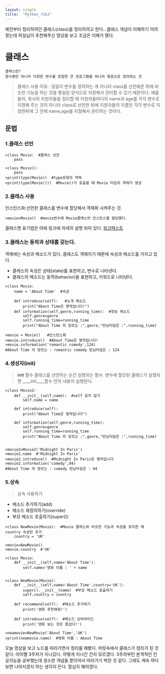 ```yaml
---
layout: single
title:  "Python_기초2"
---
```


예전부터 정리하려던 클래스(class)를 정리하려고 한다...클래스 개념이 이해하기 어려웠는데 퍼실님이 추천해주신 영상을 보고 조금은 이해가 됐다.

# 클래스
```
클래스란?
함수뿐만 아니라 다양한 변수를 포함한 큰 프로그램을 하나의 묶음으로 정의하는 것
```
> 클래스 사용 이유 : 일일이 변수를 정의하는 게 아니라 class를 선언해준 뒤에 비슷한 기능을 하는 것을 통일된 양식으로 저장해서 관리할 수 있기 때문이다. 예를 들어, 회사의 지원자들을 정리할 때 지원자들마다의 name과 age를 각각 변수로 지정해 주는 것이 아니라 class로 선언한 뒤에 지원자들의 이름만 각각 변수로 지정한뒤에 그 안에 name,age를 지정해서 관리하는 것이다.

## 문법
### 1.클래스 선언

```
>class Movie:  #클래스 선언
    pass

>class Movie():
    pass
>print(type(Movie))  #type유형의 객체
>print(type(Movie()))  #Movie()가 호출될 때 Movie 타입의 객체가 생성
```

### 2.클래스 사용
인스턴스화:선언한 클래스를 변수에 할당해서 객체화 시켜주는 것.
```
>movie=Movie()  #movie변수에 Movie클래스의 인스턴스를 할당했다.
```
클래스명 표기법은 아래 링크에 자세히 설명 되어 있다. 
[링크텍스트](https://www.python.org/dev/peps/pep-0008/)


### 3.클래스는 동작과 상태를 갖는다.
객체에는 속성과 메소드가 있다. 클래스도 객체이기 때문에 속성과 메소드를 가지고 있다.

- 클래스의 속성은 상태(state)를 표현하고, 변수로 나타낸다.
- 클래스의 메소드는 동작(behavior)을 표현하고, 키워드로 나타낸다.

```
>class Movie:
    name = 'About Time'  #속성
    
    def introduce(self):   #소개 메소드
        print("About Time은 명작입니다!")
    def information(self,genre,running_time):  #정보 메소드
        self.genre=genre
        self.running_time=running_time
        print("About Time 의 장르는 :",genre,"런닝타임은 :",running_time)
        
>movie = Movie()   #인스턴스화 
>movie.introduce()  #About Time은 명작입니다!
>movie.information('romantic comedy',124)  
#About Time 의 장르는 : romantic comedy 런닝타임은 : 124
```

### 4.생성자(____init____)

> ____init____ 함수
클래스를 선언하는 순간 실행되는 함수. 변수에 할당된 클래스가 실행되면 ____init____함수 안의 내용이 실행된다.

```
>class Movie2:
    def __init__(self,name):  #self 잊지 않기
        self.name = name
        
    def introduce(self):   
        print("About Time은 명작입니다")
        
    def information(self,genre,running_time):  
        self.genre=genre
        self.running_time=running_time
        print("About Time 의 장르는 :",genre,"런닝타임은 :",running_time)
        

>movie2=Movie2('Midnight In Paris')
>movie2.name  #'Midnight In Paris'
>movie2.introduce()  #Midnight In Paris은 명작입니다
>movie2.information('comedy',94)  
#About Time 의 장르는 : comedy 런닝타임은 : 94
```

### 5.상속
>상속 사용하기
- 메소드 추가하기(add)
- 메소드 재정의하기(override)
- 부모 메소드 호출하기(super())

```
>class NewMovie(Movie):  #Movie 클래스와 비슷한 기능과 속성을 유지한 채 country 속성만 추가
    country = 'UK'

>movie=NewMovie()
>movie.country  #'UK'

>class Movie:
    def __init__(self,name='About Time'):
        self.name='영화 이름 : ' + name
        

>class NewMovie(Movie):
    def __init__(self,name='About Time',country='UK'):
        super().__init__(name)  #부모 메소드 호출하기
        self.country = country
            
    def recommend(self):  #메소드 추가하기
        print('영화 추천해줘!')
        
    def introduce(self):  #메소드 오버라이드
        print('영화 보는 것은 즐겁다!')
        
>newmovie=NewMovie('About Time','UK')
>print(newmovie.name)  #영화 이름 : About Time
```

오늘 영상을 보고 노드를 따라가면서 정리를 해봤다. 머릿속에서 클래스가 정리가 된 것 같다. 아이펠 3주차가 지나갔다. 어떻게 지나간 건지 모르겠다. 3주차부턴 본격적인 인공지능을 공부했는데 생소한 개념들 뿐이어서 따라가기 벅찬 것 같다. 그래도 계속 하다보면 나아지겠지 하는 생각이 든다. 열심히 해야겠다. 
